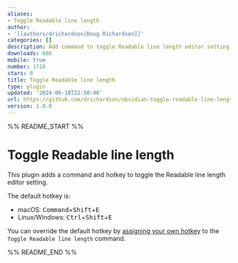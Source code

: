 ```yaml
---
aliases:
- Toggle Readable line length
author:
- '[[authors/drichardson|Doug Richardson]]'
categories: []
description: Add command to toggle Readable line length editor setting.
downloads: 666
mobile: true
number: 1718
stars: 0
title: Toggle Readable line length
type: plugin
updated: '2024-06-18T22:50:46'
url: https://github.com/drichardson/obsidian-toggle-readable-line-length
version: 1.0.0
---
```


%% README_START %%

# Toggle Readable line length

This plugin adds a command and hotkey to toggle the Readable line length editor setting.

The default hotkey is:
- macOS: <kbd>Command</kbd>+<kbd>Shift</kbd>+<kbd>E</kbd>
- Linux/Windows: <kbd>Ctrl</kbd>+<kbd>Shift</kbd>+<kbd>E</kbd>

You can override the default hotkey by [assigning your own hotkey](https://help.obsidian.md/User+interface/Hotkeys#Setting+hotkeys) to the `Toggle Readable line length` command.


%% README_END %%